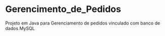 # Gerencimento_de_Pedidos
Projeto em Java para Gerenciamento de pedidos vinculado com banco de dados MySQL
